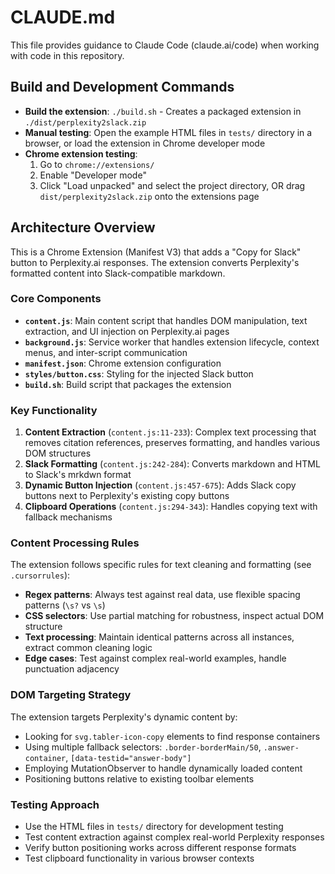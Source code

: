 # CLAUDE.md

This file provides guidance to Claude Code (claude.ai/code) when working with code in this repository.

## Build and Development Commands

- **Build the extension**: `./build.sh` - Creates a packaged extension in `./dist/perplexity2slack.zip`
- **Manual testing**: Open the example HTML files in `tests/` directory in a browser, or load the extension in Chrome developer mode
- **Chrome extension testing**: 
  1. Go to `chrome://extensions/`
  2. Enable "Developer mode"
  3. Click "Load unpacked" and select the project directory, OR drag `dist/perplexity2slack.zip` onto the extensions page

## Architecture Overview

This is a Chrome Extension (Manifest V3) that adds a "Copy for Slack" button to Perplexity.ai responses. The extension converts Perplexity's formatted content into Slack-compatible markdown.

### Core Components

- **`content.js`**: Main content script that handles DOM manipulation, text extraction, and UI injection on Perplexity.ai pages
- **`background.js`**: Service worker that handles extension lifecycle, context menus, and inter-script communication
- **`manifest.json`**: Chrome extension configuration
- **`styles/button.css`**: Styling for the injected Slack button
- **`build.sh`**: Build script that packages the extension

### Key Functionality

1. **Content Extraction** (`content.js:11-233`): Complex text processing that removes citation references, preserves formatting, and handles various DOM structures
2. **Slack Formatting** (`content.js:242-284`): Converts markdown and HTML to Slack's mrkdwn format
3. **Dynamic Button Injection** (`content.js:457-675`): Adds Slack copy buttons next to Perplexity's existing copy buttons
4. **Clipboard Operations** (`content.js:294-343`): Handles copying text with fallback mechanisms

### Content Processing Rules

The extension follows specific rules for text cleaning and formatting (see `.cursorrules`):

- **Regex patterns**: Always test against real data, use flexible spacing patterns (`\s?` vs `\s`)
- **CSS selectors**: Use partial matching for robustness, inspect actual DOM structure
- **Text processing**: Maintain identical patterns across all instances, extract common cleaning logic
- **Edge cases**: Test against complex real-world examples, handle punctuation adjacency

### DOM Targeting Strategy

The extension targets Perplexity's dynamic content by:
- Looking for `svg.tabler-icon-copy` elements to find response containers
- Using multiple fallback selectors: `.border-borderMain/50`, `.answer-container`, `[data-testid="answer-body"]`
- Employing MutationObserver to handle dynamically loaded content
- Positioning buttons relative to existing toolbar elements

### Testing Approach

- Use the HTML files in `tests/` directory for development testing
- Test content extraction against complex real-world Perplexity responses
- Verify button positioning works across different response formats
- Test clipboard functionality in various browser contexts